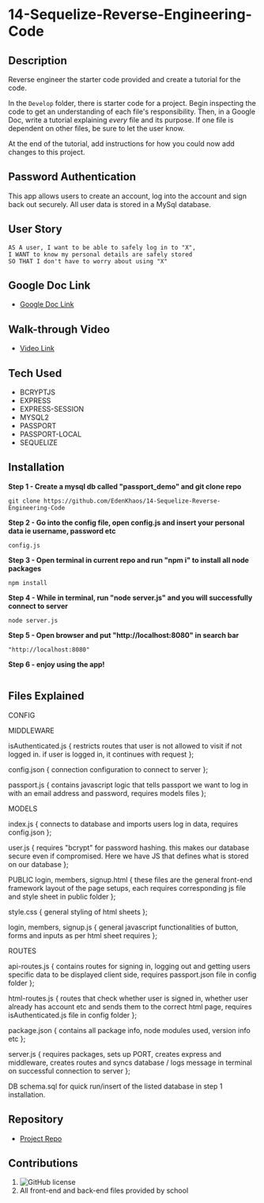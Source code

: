 # 14-Sequelize-Reverse-Engineering-Code

## Description
Reverse engineer the starter code provided and create a tutorial for the code.

In the `Develop` folder, there is starter code for a project. Begin inspecting the code to get an understanding of each file's responsibility. Then, in a Google Doc, write a tutorial explaining *every* file and its purpose. If one file is dependent on other files, be sure to let the user know.

At the end of the tutorial, add instructions for how you could now add changes to this project.

## Password Authentication 
This app allows users to create an account, log into the account and sign back out securely. All user data is stored in a MySql database.

## User Story
```
AS A user, I want to be able to safely log in to "X",
I WANT to know my personal details are safely stored
SO THAT I don't have to worry about using "X"
```
## Google Doc Link
- [Google Doc Link](https://docs.google.com/document/d/1_V_X4MepGOkenJGWTJXDRBUzvEVPWKhCV2vUz4cM7EI/edit?usp=sharing)

## Walk-through Video
- [Video Link](https://youtu.be/Q3bUt6DlvIM)

## Tech Used
* BCRYPTJS
* EXPRESS
* EXPRESS-SESSION
* MYSQL2
* PASSPORT
* PASSPORT-LOCAL
* SEQUELIZE

## Installation
**Step 1 - Create a mysql db called "passport_demo" and git clone repo**
```
git clone https://github.com/EdenKhaos/14-Sequelize-Reverse-Engineering-Code
```
**Step 2 - Go into the config file, open config.js and insert your personal data ie username, password etc**
```
config.js 
```
**Step 3 - Open terminal in current repo and run "npm i" to install all node packages**
```
npm install
```
**Step 4 - While in terminal, run "node server.js" and you will successfully connect to server**
```
node server.js
```
**Step 5 - Open browser and put "http://localhost:8080" in search bar**
```
"http://localhost:8080"
```
**Step 6 - enjoy using the app!**
```
```
## Files Explained 
CONFIG

  MIDDLEWARE
  
  isAuthenticated.js { 
  restricts routes that user is not allowed to visit if not logged in. if user is logged in, it continues with request };
    
  config.json {
  connection configuration to connect to server };
  
  passport.js {
  contains javascript logic that tells passport we want to log in with an email address and password, requires models files };

  MODELS

  index.js {
  connects to database and imports users log in data, requires config.json };
  
  user.js {
  requires "bcrypt" for password hashing. this makes our database secure even if compromised. Here we have JS that defines what is stored on our database };

PUBLIC 
login, members, signup.html {
these files are the general front-end framework layout of the page setups, each requires corresponding js file and style sheet in public folder };

  style.css {
  general styling of html sheets };

  login, members, signup.js {
  general javascript functionalities of button, forms and inputs as per html sheet requires };
  
ROUTES

  api-routes.js { 
  contains routes for signing in, logging out and getting users specific data to be displayed client side, requires passport.json file in config folder };
  
  html-routes.js {
  routes that check whether user is signed in, whether user already has account etc and sends them to the correct html page, requires isAuthenticated.js file in config folder };
  
package.json {
contains all package info, node modules used, version info etc };

server.js {
requires packages, sets up PORT, creates express and middleware, creates routes and syncs database / logs message in terminal on successful connection to server };

DB 
    schema.sql for quick run/insert of the listed database in step 1 installation.

## Repository

  - [Project Repo](https://github.com/EdenKhaos/14-Sequelize-Reverse-Engineering-Code)

## Contributions
1. ![GitHub license](https://img.shields.io/badge/Made%20by-%40EdenKhaos-orange)
2. All front-end and back-end files provided by school